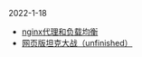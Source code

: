 2022-1-18

- [nginx代理和负载均衡](./gh-pages/nginx代理和负载均衡/index.html)
- [网页版坦克大战（unfinished）](./gh-pages/tank_vs/index.html)

